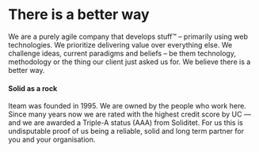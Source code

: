 # There is a better way

We are a purely agile company that develops stuff™ – primarily using web technologies. We prioritize delivering value over everything else. We challenge ideas, current paradigms and beliefs – be them technology, methodology or the thing our client just asked us for. We believe there is a better way.

#### Solid as a rock

Iteam was founded in 1995. We are owned by the people who work here. Since many years now we are rated with the highest credit score by UC — and we are awarded a Triple-A status (AAA) from Soliditet. For us this is undisputable proof of us being a reliable, solid and long term partner for you and your organisation.
